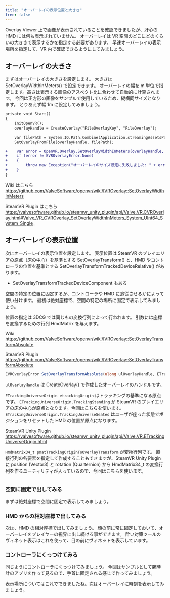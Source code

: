 ```yaml
---
title: "オーバーレイの表示位置と大きさ"
free: false
---
```


Overlay Viewer 上で画像が表示されていることを確認できましたが、肝心の HMD には何も表示されていません。
オーバーレイは VR 空間のどこにどのくらいの大きさで表示するかを指定する必要があります。
早速オーバーレイの表示場所を指定して、VR 内で確認できるようにしてみましょう。

## オーバーレイの大きさ
まずはオーバーレイの大きさを設定します。
大きさは SetOverlayWidthinMeters() で設定できます。
オーバーレイの幅を m 単位で指定します。高さは表示する画像のアスペクト比に合わせて自動的に計算されます。
今回は正方形の画像をサンプルで使用しているため、縦横同サイズとなります。
とりあえず幅 1m に設定してみましょう。

```diff cs:FileOverlay.cs
private void Start()
{        
    InitOpenVR();
    overlayHandle = CreateOverlay("FileOverlayKey", "FileOverlay");

    var filePath = System.IO.Path.Combine(Application.streamingAssetsPath, "sns-icon.jpg");
    SetOverlayFromFile(overlayHandle, filePath);

+    var error = OpenVR.Overlay.SetOverlayWidthInMeters(overlayHandle, 1);
+    if (error != EVROverlayError.None)
+    {
+        throw new Exception("オーバーレイのサイズ設定に失敗しました: " + error);
+    }
}
```

Wiki はこちら
https://github.com/ValveSoftware/openvr/wiki/IVROverlay::SetOverlayWidthInMeters

SteamVR Plugin はこちら
https://valvesoftware.github.io/steamvr_unity_plugin/api/Valve.VR.CVROverlay.html#Valve_VR_CVROverlay_SetOverlayWidthInMeters_System_UInt64_System_Single_


## オーバーレイの表示位置
次にオーバーレイの表示位置を設定します。
表示位置は SteamVR のプレイエリアの原点（床の中心）を基準とする SetOverlayTransform() と、HMD やコントローラの位置を基準とする SetOverlayTransformTrackedDeviceRelative() があります。

* SetOverlayTransformTrackedDeviceComponent もある

空間の特定の位置に固定するか、コントローラや HMD に追従させるかによって使い分けます。
最初は絶対座標で、空間の特定の場所に固定で表示してみましょう。

位置の指定は 3DCG では同じもの変換行列によって行われます。
引数には座標を変換するための行列 HmdMatrix を与えます。

Wiki
https://github.com/ValveSoftware/openvr/wiki/IVROverlay::SetOverlayTransformAbsolute

SteamVR Plugin
https://github.com/ValveSoftware/openvr/wiki/IVROverlay::SetOverlayTransformAbsolute

```cs
EVROverlayError SetOverlayTransformAbsolute(ulong ulOverlayHandle, ETrackingUniverseOrigin eTrackingOrigin, ref HmdMatrix34_t pmatTrackingOriginToOverlayTransform)
```


`ulOverlayHandle` は CreateOverlay() で作成したオーバーレイのハンドルです。

`ETrackingUniverseOrigin etrackingOrigin` はトラッキングの基準になる原点です。
`ETrackingUniverseOrigin.TrackingStanding` が SteamVR のプレイエリアの床の中心が原点となります。今回はこちらを使います。
`ETrackingUniverseOrigin.TrackingUniverseSeated` はユーザが座った状態でポジションをリセットした HMD の位置が原点になります。

SteamVR Unity Plugin
https://valvesoftware.github.io/steamvr_unity_plugin/api/Valve.VR.ETrackingUniverseOrigin.html


`HmdMatrix34_t pmatTrackingOriginToOverlayTransform` が変換行列です。
直接行列の各要素を指定して作成することもできますが、SteamVR Unity Plugin に position (Vector3) と rotation (Quarternion) から HmdMatrix34_t の変換行列を作るユーティリティが入っているので、今回はこちらを使います。

```diff cs:FileOverlay.cs

```


### 空間に固定で出してみる
まずは絶対座標で空間に固定で表示してみましょう。

### HMD からの相対座標で出してみる
次は、HMD の相対座標で出してみましょう。
顔の前に常に固定しておいて、オーバーレイをプレイヤーの視界に出し続ける事ができます。
酔い対策ツールのヴィネット表示はこれを使って、目の前にヴィネットを表示しています。

### コントローラにくっつけてみる
同じようにコントローラにくっつけてみましょう。
今回はサンプルとして腕時計のアプリを作って見るので、手首に固定される感じで作ってみましょう。

表示場所についてはこれでできましたね。次はオーバーレイに時刻を表示してみましょう。